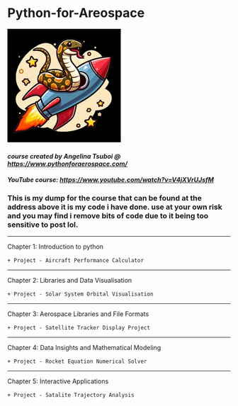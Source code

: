 # **Python-for-Areospace**


![img.png](Rocket_python.png)

#### *course created by Angelina Tsuboi @ https://www.pythonforaerospace.com/*
#### *YouTube course: https://www.youtube.com/watch?v=V4jXVrUJsfM*


### This is my dump for the course that can be found at the address above it is my code i have done.  use at your own risk and you may find i remove bits of code due to it being too sensitive to post lol.

---

 Chapter 1: Introduction to python 

    + Project - Aircraft Performance Calculator
---
Chapter 2: Libraries and Data Visualisation

    + Project - Solar System Orbital Visualisation
---
Chapter 3: Aerospace Libraries and File Formats

    + Project - Satellite Tracker Display Project
---
Chapter 4: Data Insights and Mathematical Modeling

    + Project - Rocket Equation Numerical Solver
---
Chapter 5: Interactive Applications

    + Project - Satalite Trajectory Analysis